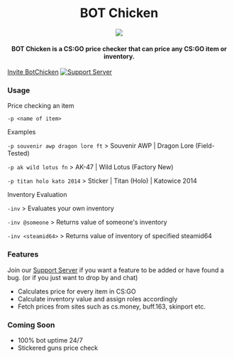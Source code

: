 <div style="text-align:center">
  <h1> BOT Chicken</h1>
  <img src="https://i.ibb.co/NVkSHGD/41cfc093b4be66ce359291e9e9742b10.png">
  <h4>BOT Chicken is a CS:GO price checker that can price any CS:GO item or inventory.</h4>
</div>

[Invite BotChicken](https://discord.com/oauth2/authorize?client_id=286697179949694977&scope=bot&permissions=268782656)
[![Support Server](https://img.shields.io/discord/734919304511881329.svg?label=Discord&logo=Discord&colorB=7289da&style=for-the-badge)](https://discord.gg/BBgsdKS)

### Usage
Price checking an item

`-p <name of item>`

Examples

`-p souvenir awp dragon lore ft` >  Souvenir AWP | Dragon Lore (Field-Tested)

`-p ak wild lotus fn` >  AK-47 | Wild Lotus (Factory New)

`-p titan holo kato 2014` >  Sticker | Titan (Holo) | Katowice 2014

Inventory Evaluation

`-inv` > Evaluates your own inventory

`-inv @someone` > Returns value of someone's inventory

`-inv <steamid64>` > Returns value of inventory of specified steamid64

### Features
Join our [Support Server](https://discord.gg/BBgsdKS) if you want a feature to be added or have found a bug. (or if you just want to drop by and chat)
* Calculates price for every item in CS:GO
* Calculate inventory value and assign roles accordingly
* Fetch prices from sites such as cs.money, buff.163, skinport etc.
### Coming Soon
* 100% bot uptime 24/7
* Stickered guns price check
